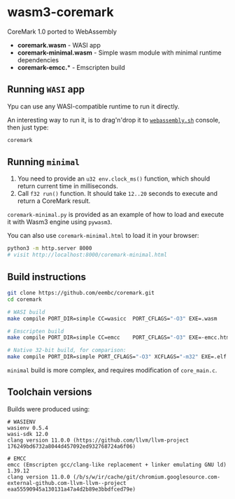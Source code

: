# wasm3-coremark
CoreMark 1.0 ported to WebAssembly

- **coremark.wasm** - WASI app
- **coremark-minimal.wasm** - Simple wasm module with minimal runtime dependencies
- **coremark-emcc.*** - Emscripten build

## Running `WASI` app

Ypu can use any WASI-compatible runtime to run it directly.

An interesting way to run it, is to drag'n'drop it to [`webassembly.sh`](https://webassembly.sh/) console, then just type:
```sh
coremark
```

## Running `minimal`

1. You need to provide an `u32 env.clock_ms()` function, which should return current time in milliseconds.
2. Call `f32 run()` function. It should take `12..20` seconds to execute and return a CoreMark result.

`coremark-minimal.py` is provided as an example of how to load and execute it with Wasm3 engine using `pywasm3`.

You can also use `coremark-minimal.html` to load it in your browser:
```sh
python3 -m http.server 8000
# visit http://localhost:8000/coremark-minimal.html
```

## Build instructions

```sh
git clone https://github.com/eembc/coremark.git
cd coremark

# WASI build
make compile PORT_DIR=simple CC=wasicc  PORT_CFLAGS="-O3" EXE=.wasm

# Emscripten build
make compile PORT_DIR=simple CC=emcc    PORT_CFLAGS="-O3" EXE=-emcc.html

# Native 32-bit build, for comparison:
make compile PORT_DIR=simple PORT_CFLAGS="-O3" XCFLAGS="-m32" EXE=.elf
```

`minimal` build is more complex, and requires modification of `core_main.c`.

## Toolchain versions

Builds were produced using:
```log
# WASIENV
wasienv 0.5.4
wasi-sdk 12.0
clang version 11.0.0 (https://github.com/llvm/llvm-project 176249bd6732a8044d457092ed932768724a6f06)

# EMCC
emcc (Emscripten gcc/clang-like replacement + linker emulating GNU ld) 1.39.12
clang version 11.0.0 (/b/s/w/ir/cache/git/chromium.googlesource.com-external-github.com-llvm-llvm--project eaa55590945a130131a47a4d2b89e3bbdfced79e)
```
